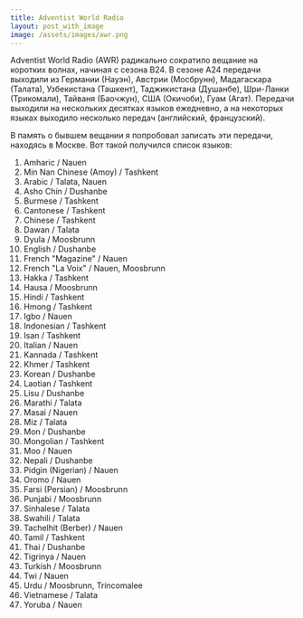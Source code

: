 ```yaml
---
title: Adventist World Radio
layout: post_with_image
image: /assets/images/awr.png
---
```


Adventist World Radio (AWR) радикально сократило
вещание на коротких волнах, начиная с сезона В24.
В сезоне А24 передачи выходили из Германии (Науэн),
Австрии (Мосбрунн), Мадагаскара (Талата),
Узбекистана (Ташкент),
Таджикистана (Душанбе), Шри-Ланки (Трикомали),
Тайваня (Баочжун), США (Окичоби), Гуам (Агат).
Передачи выходили на нескольких десятках языков
ежедневно, а на некоторых языках выходило
несколько передач (английский, французский).

В память о бывшем вещании я попробовал
записать эти передачи, находясь в Москве.
Вот такой получился список языков:

1. Amharic / Nauen
1. Min Nan Chinese (Amoy) / Tashkent
1. Arabic / Talata, Nauen
1. Asho Chin / Dushanbe
1. Burmese / Tashkent
1. Cantonese / Tashkent
1. Chinese / Tashkent
1. Dawan / Talata
1. Dyula / Moosbrunn
1. English / Dushanbe
1. French "Magazine" / Nauen 
1. French "La Voix" / Nauen, Moosbrunn 
1. Hakka / Tashkent
1. Hausa / Moosbrunn
1. Hindi / Tashkent
1. Hmong / Tashkent
1. Igbo / Nauen
1. Indonesian / Tashkent
1. Isan / Tashkent
1. Italian / Nauen
1. Kannada / Tashkent
1. Khmer / Tashkent
1. Korean / Dushanbe
1. Laotian / Tashkent
1. Lisu / Dushanbe
1. Marathi / Talata
1. Masai / Nauen
1. Miz / Talata
1. Mon / Dushanbe
1. Mongolian / Tashkent
1. Moo / Nauen
1. Nepali / Dushanbe
1. Pidgin (Nigerian) / Nauen
1. Oromo / Nauen
1. Farsi (Persian) / Moosbrunn
1. Punjabi / Moosbrunn
1. Sinhalese / Talata
1. Swahili / Talata
1. Tachelhit (Berber) / Nauen
1. Tamil / Tashkent
1. Thai / Dushanbe
1. Tigrinya / Nauen
1. Turkish / Moosbrunn
1. Twi / Nauen
1. Urdu / Moosbrunn, Trincomalee
1. Vietnamese / Talata
1. Yoruba / Nauen
